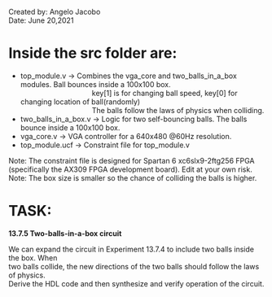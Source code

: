 Created by: Angelo Jacobo   
Date: June 20,2021  

# Inside the src folder are:
* top_module.v -> Combines the vga_core and two_balls_in_a_box modules. Ball bounces inside a 100x100 box.  
&emsp;&emsp;&emsp;&emsp;&emsp;&emsp;&emsp;&emsp;&emsp;&emsp;key[1] is for changing  ball speed, key[0] for changing location of ball(randomly)  
&emsp;&emsp;&emsp;&emsp;&emsp;&emsp;&emsp;&emsp;&emsp;&emsp;The balls follow the laws of physics when colliding.  
* two_balls_in_a_box.v -> Logic for two self-bouncing balls. The balls bounce inside a 100x100 box.  
* vga_core.v -> VGA controller for a 640x480 @60Hz resolution.  
* top_module.ucf -> Constraint file for top_module.v  

Note: The constraint file is designed for Spartan 6 xc6slx9-2ftg256 FPGA (specifically the AX309 FPGA development board). Edit at your own risk.  
Note: The box size is smaller so the chance of colliding the balls is higher.  

# TASK:
**13.7.5 Two-balls-in-a-box circuit** 

We can expand the circuit in Experiment 13.7.4 to include two balls inside the box. When   
two balls collide, the new directions of the two balls should follow the laws of physics.   
Derive the HDL code and then synthesize and verify operation of the circuit.   
